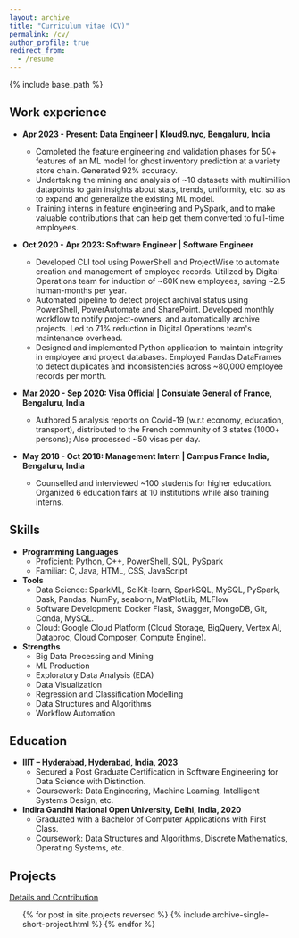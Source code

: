 ```yaml
---
layout: archive
title: "Curriculum vitae (CV)"
permalink: /cv/
author_profile: true
redirect_from:
  - /resume
---
```


{% include base_path %}

<!--
Cover Letter
------
I work at 
-->


Work experience
------

* **Apr 2023 - Present: Data Engineer | Kloud9.nyc, Bengaluru, India**
  * Completed the feature engineering and validation phases for 50+ features of an ML model for ghost inventory prediction
at a variety store chain. Generated 92% accuracy.
  * Undertaking the mining and analysis of ~10 datasets with multimillion datapoints to gain insights about stats, trends,
uniformity, etc. so as to expand and generalize the existing ML model.
  * Training interns in feature engineering and PySpark, and to make valuable contributions that can help get them
converted to full-time employees.

* **Oct 2020 - Apr 2023: Software Engineer | Software Engineer**
  * Developed CLI tool using PowerShell and ProjectWise to automate creation and management of employee records.
Utilized by Digital Operations team for induction of ~60K new employees, saving ~2.5 human-months per year.
  * Automated pipeline to detect project archival status using PowerShell, PowerAutomate and SharePoint. Developed
monthly workflow to notify project-owners, and automatically archive projects. Led to 71% reduction in Digital
Operations team's maintenance overhead.
  * Designed and implemented Python application to maintain integrity in employee and project databases. Employed
Pandas DataFrames to detect duplicates and inconsistencies across ~80,000 employee records per month.

* **Mar 2020 - Sep 2020: Visa Official | Consulate General of France, Bengaluru, India**
  * Authored 5 analysis reports on Covid-19 (w.r.t economy, education, transport), distributed to the French community
of 3 states (1000+ persons); Also processed ~50 visas per day.

* **May 2018 - Oct 2018: Management Intern | Campus France India, Bengaluru, India**
  * Counselled and interviewed ~100 students for higher education. Organized 6 education fairs at 10 institutions while
also training interns.


Skills
------
* **Programming Languages**
  * Proficient: Python, C++, PowerShell, SQL, PySpark
  * Familiar: C, Java, HTML, CSS, JavaScript
* **Tools**
  * Data Science: SparkML, SciKit-learn, SparkSQL, MySQL, PySpark, Dask, Pandas, NumPy, seaborn, MatPlotLib, MLFlow
  * Software Development: Docker Flask, Swagger, MongoDB, Git, Conda, MySQL.
  * Cloud: Google Cloud Platform (Cloud Storage, BigQuery, Vertex AI, Dataproc, Cloud Composer, Compute Engine).
* **Strengths**
  * Big Data Processing and Mining
  * ML Production
  * Exploratory Data Analysis (EDA)
  * Data Visualization
  * Regression and Classification Modelling
  * Data Structures and Algorithms
  * Workflow Automation


Education
------
* **IIIT – Hyderabad, Hyderabad, India, 2023**
  * Secured a Post Graduate Certification in Software Engineering for Data Science with Distinction.
  * Coursework: Data Engineering, Machine Learning, Intelligent Systems Design, etc.
* **Indira Gandhi National Open University, Delhi, India, 2020**
  * Graduated with a Bachelor of Computer Applications with First Class.
  * Coursework: Data Structures and Algorithms, Discrete Mathematics, Operating Systems, etc.

  
Projects
------
<i class="fas fa-link" aria-hidden="true"></i>  <a href="https://adivekar-utexas.github.io/projects/">Details and Contribution</a>
<ul>{% for post in site.projects reversed %}
  {% include archive-single-short-project.html %}
{% endfor %}</ul>

